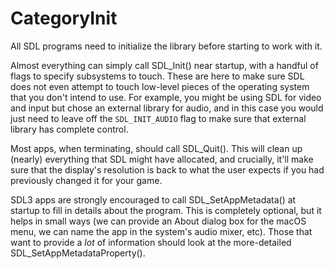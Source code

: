 
# CategoryInit

All SDL programs need to initialize the library before starting to work
with it.

Almost everything can simply call SDL_Init() near startup, with a handful
of flags to specify subsystems to touch. These are here to make sure SDL
does not even attempt to touch low-level pieces of the operating system
that you don't intend to use. For example, you might be using SDL for video
and input but chose an external library for audio, and in this case you
would just need to leave off the `SDL_INIT_AUDIO` flag to make sure that
external library has complete control.

Most apps, when terminating, should call SDL_Quit(). This will clean up
(nearly) everything that SDL might have allocated, and crucially, it'll
make sure that the display's resolution is back to what the user expects if
you had previously changed it for your game.

SDL3 apps are strongly encouraged to call SDL_SetAppMetadata() at startup
to fill in details about the program. This is completely optional, but it
helps in small ways (we can provide an About dialog box for the macOS menu,
we can name the app in the system's audio mixer, etc). Those that want to
provide a _lot_ of information should look at the more-detailed
SDL_SetAppMetadataProperty().
